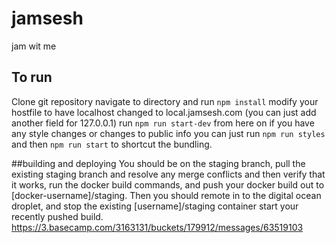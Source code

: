 # jamsesh
jam wit me

## To run
Clone git repository
navigate to directory and run `npm install`
modify your hostfile to have localhost changed to local.jamsesh.com (you can just add another field for 127.0.0.1)
run `npm run start-dev`
from here on if you have any style changes or changes to public info you can just run `npm run styles` and then `npm run start` to shortcut the bundling.

##building and deploying
You should be on the staging branch, pull the existing staging branch and resolve any merge conflicts and then verify that it works, run the docker build commands, and push your docker build out to [docker-username]/staging. Then you should remote in to the digital ocean droplet, and stop the existing [username]/staging container start your recently pushed build.
https://3.basecamp.com/3163131/buckets/179912/messages/63519103
